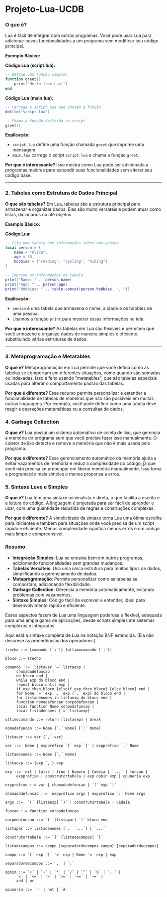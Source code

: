 # Projeto-Lua-UCDB
### O que é?

Lua é fácil de integrar com outros programas. Você pode usar Lua para adicionar novas funcionalidades a um programa sem modificar seu código principal.

**Exemplo Básico:**

**Código Lua (script.lua):**

```lua
-- Define uma função simples
function greet()
    print("Hello from Lua!")
end
```

**Código Lua (main.lua):**

```lua
-- Carrega o script Lua que contém a função
dofile("script.lua")

-- Chama a função definida no script
greet()
```

**Explicação:**
- `script.lua` define uma função chamada `greet` que imprime uma mensagem.
- `main.lua` carrega o script `script.lua` e chama a função `greet`.

**Por que é interessante?**
Isso mostra como Lua pode ser adicionada a programas maiores para expandir suas funcionalidades sem alterar seu código base.

---

### 2. **Tabelas como Estrutura de Dados Principal**

**O que são tabelas?**
Em Lua, tabelas são a estrutura principal para armazenar e organizar dados. Elas são muito versáteis e podem atuar como listas, dicionários ou até objetos.

**Exemplo Básico:**

**Código Lua:**

```lua
-- Cria uma tabela com informações sobre uma pessoa
local person = {
    name = "Alice",
    age = 30,
    hobbies = {"reading", "cycling", "hiking"}
}

-- Imprime as informações da tabela
print("Name: " .. person.name)
print("Age: " .. person.age)
print("Hobbies: " .. table.concat(person.hobbies, ", "))
```

**Explicação:**
- `person` é uma tabela que armazena o nome, a idade e os hobbies de uma pessoa.
- Usamos a função `print` para mostrar essas informações na tela.

**Por que é interessante?**
As tabelas em Lua são flexíveis e permitem que você armazene e organize dados de maneira simples e eficiente, substituindo várias estruturas de dados.

---

### 3. **Metaprogramação e Metatables**

**O que é?**
Metaprogramação em Lua permite que você defina como as tabelas se comportam em diferentes situações, como quando são somadas ou indexadas. Isso é feito usando "metatables", que são tabelas especiais usadas para alterar o comportamento padrão das tabelas.

**Por que é diferente?**
Esse recurso permite personalizar e estender a funcionalidade de tabelas de maneiras que não são possíveis em muitas outras linguagens. Por exemplo, você pode definir como uma tabela deve reagir a operações matemáticas ou a consultas de dados.

### 4. **Garbage Collection**

**O que é?**
Lua possui um sistema automático de coleta de lixo, que gerencia a memória do programa sem que você precise fazer isso manualmente. O coletor de lixo detecta e remove a memória que não é mais usada pelo programa.

**Por que é diferente?**
Esse gerenciamento automático da memória ajuda a evitar vazamentos de memória e reduz a complexidade do código, já que você não precisa se preocupar em liberar memória manualmente. Isso torna a programação mais simples e menos propensa a erros.

### 5. **Sintaxe Leve e Simples**

**O que é?**
Lua tem uma sintaxe minimalista e direta, o que facilita a escrita e a leitura do código. A linguagem é projetada para ser fácil de aprender e usar, com uma quantidade reduzida de regras e construções complexas.

**Por que é diferente?**
A simplicidade da sintaxe torna Lua uma ótima escolha para iniciantes e também para situações onde você precisa de um script rápido e eficiente. Menos complexidade significa menos erros e um código mais limpo e compreensível.

### Resumo

- **Integração Simples**: Lua se encaixa bem em outros programas, adicionando funcionalidades sem grandes mudanças.
- **Tabelas Versáteis**: Usa uma única estrutura para muitos tipos de dados, simplificando o gerenciamento de dados.
- **Metaprogramação**: Permite personalizar como as tabelas se comportam, adicionando flexibilidade.
- **Garbage Collection**: Gerencia a memória automaticamente, evitando problemas com vazamentos.
- **Sintaxe Simples**: Código fácil de escrever e entender, ideal para desenvolvimento rápido e eficiente.

Esses aspectos fazem de Lua uma linguagem poderosa e flexível, adequada para uma ampla gama de aplicações, desde scripts simples até sistemas complexos e integrados.


Aqui está a sintaxe completa de Lua na notação BNF estendida. (Ela não descreve as precedências dos operadores.)

	trecho ::= {comando [`;´]} [ultimocomando [`;´]]

	bloco ::= trecho

	comando ::=  listavar `=´ listaexp | 
		 chamadadefuncao | 
		 do bloco end | 
		 while exp do bloco end | 
		 repeat bloco until exp | 
		 if exp then bloco {elseif exp then bloco} [else bloco] end | 
		 for Nome `=´ exp `,´ exp [`,´ exp] do bloco end | 
		 for listadenomes in listaexp do bloco end | 
		 function nomedafuncao corpodafuncao | 
		 local function Nome corpodafuncao | 
		 local listadenomes [`=´ listaexp] 

	ultimocomando ::= return [listaexp] | break

	nomedafuncao ::= Nome {`.´ Nome} [`:´ Nome]

	listavar ::= var {`,´ var}

	var ::=  Nome | expprefixo `[´ exp `]´ | expprefixo `.´ Nome 

	listadenomes ::= Nome {`,´ Nome}

	listaexp ::= {exp `,´} exp

	exp ::=  nil | false | true | Numero | Cadeia | `...´ | funcao | 
		 expprefixo | construtortabela | exp opbin exp | opunaria exp 

	expprefixo ::= var | chamadadefuncao | `(´ exp `)´

	chamadadefuncao ::=  expprefixo args | expprefixo `:´ Nome args 

	args ::=  `(´ [listaexp] `)´ | construtortabela | Cadeia 

	funcao ::= function corpodafuncao

	corpodafuncao ::= `(´ [listapar] `)´ bloco end

	listapar ::= listadenomes [`,´ `...´] | `...´

	construtortabela ::= `{´ [listadecampos] `}´

	listadecampos ::= campo {separadordecampos campo} [separadordecampos]

	campo ::= `[´ exp `]´ `=´ exp | Nome `=´ exp | exp

	separadordecampos ::= `,´ | `;´

	opbin ::= `+´ | `-´ | `*´ | `/´ | `^´ | `%´ | `..´ | 
		 `<´ | `<=´ | `>´ | `>=´ | `==´ | `~=´ | 
		 and | or

	opunaria ::= `-´ | not | `#´
